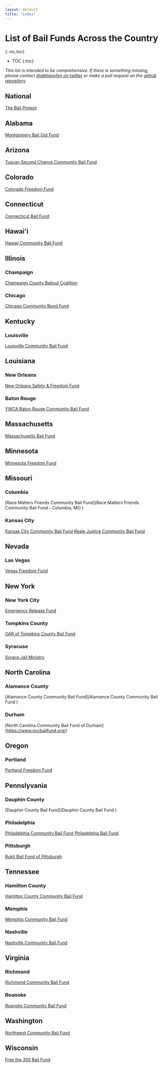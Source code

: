 ```yaml
---
layout: default
title: "index"
---
```


# List of Bail Funds Across the Country
{:.no_toc}

* TOC
{:toc}

*This list is intended to be comprehensive. If there is something missing, please contact [@abhiprofen on twitter](https://twitter.com/abhiprofen) or make a pull request on the [github repository](https://github.com/bailfunds/bailfunds.github.io)*

## National
[The Bail Project](https://secure.givelively.org/donate/the-bail-project)

## Alabama
[Montgomery Bail Out Fund](https://www.mgmbailout.com/)

## Arizona
[Tuscan Second Chance Community Bail Fund](https://watchtucson.com/)

## Colorado
[Colorado Freedom Fund](https://fundly.com/coloradofreedom)

## Connecticut
[Connecticut Bail Fund](http://www.ctbailfund.org/)

## Hawai'i
[Hawaii Community Bail Fund](https://hawaiicommunitybailfund.org/)

## Illinois
### Champaign
[Champaign County Bailout Coalition](https://champaigncountybailoutcoalition.wordpress.com/?fbclid=IwAR0HaFyeHM87lID68LqxiGPsWDvgByZR54LpU1PC2NtFxuN-DgbzrYgrcXU)

### Chicago
[Chicago Community Bond Fund](https://chicagobond.org/)

## Kentucky
### Louisville
[Louisville Community Bail Fund](https://actionnetwork.org/fundraising/louisville-community-bail-fund-2)

## Louisiana
### New Orleans
[New Orleans Safety & Freedom Fund](https://donorbox.org/safety-freedom-fund-eoy)

### Baton Rouge
[YWCA Baton Rouge Community Bail Fund](https://www.ywca-br.org/community-bail-fund)

## Massachusetts
[Massachusetts Bail Fund](https://www.massbailfund.org/)

## Minnesota
[Minnesota Freedom Fund](https://minnesotafreedomfund.org/)

## Missouri
### Columbia
[Race Matters Friends Community Bail Fund](Race Matters Friends Community Bail Fund - Columbia, MO )

### Kansas City
[Kansas City Community Bail Fund](https://www.kccommunitybailfund.com/)
[Reale Justice Community Bail Fund](https://www.paypal.com/pools/c/8dFiVVyGMN)

## Nevada
### Las Vegas
[Vegas Freedom Fund](https://secure.actblue.com/donate/vegasfreedomfund)

## New York
### New York City
[Emergency Release Fund](https://emergencyreleasefund.com/)

### Tompkins County
[OAR of Tompkins County Bail Fund](https://www.oartompkins.org/civil-liberties/bail-fund/)

### Syracuse
[Syrace Jail Ministry](https://www.facebook.com/syracusejailministry/)

## North Carolina
### Alamance County
[Alamance County Community Bail Fund](Alamance County Community Bail Fund )

### Durham
[North Carolina Community Bail Fund of Durham] (https://www.nccbailfund.org/)

## Oregon
### Portland
[Portland Freedom Fund](https://www.portlandfreedomfund.org/donate/)

## Pennslyvania
### Dauphin County
[Dauphin County Bail Fund](Dauphin County Bail Fund )

### Philadelphia
[Philadelphia Community Bail Fund](https://www.phillybailout.com/)
[Philadelphia Bail Fund](https://www.phillybailfund.org/)

### Pittsburgh
[Bukit Bail Fund of Pittsburgh](https://www.bukitbailfund.org/)

## Tennessee
### Hamilton County
[Hamilton County Community Bail Fund](https://www.calebcha.org/bailfund.html)

### Memphis
[Memphis Community Bail Fund](https://justcity.org/what-we-do/mcbfund/)

### Nashville
[Nashville Community Bail Fund](https://nashvillebailfund.org/)

## Virginia
### Richmond
[Richmond Community Bail Fund](https://rvabailfund.org/)

### Roanoke
[Roanoke Community Bail Fund](https://chuffed.org/project/rjs-bail-fund)

## Washington
[Northwest Community Bail Fund](https://www.nwcombailfund.org/)

## Wisconsin
[Free the 350 Bail Fund](https://freethe350bailfund.wordpress.com/)
